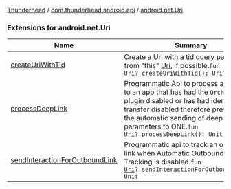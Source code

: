 [Thunderhead](../../index.md) / [com.thunderhead.android.api](../index.md) / [android.net.Uri](./index.md)

### Extensions for android.net.Uri

| Name | Summary |
|---|---|
| [createUriWithTid](create-uri-with-tid.md) | Create a [Uri](https://whatever/android/net/Uri.html) with a tid query parameter, from "this" [Uri](https://whatever/android/net/Uri.html), if possible.`fun `[`Uri`](https://whatever/android/net/Uri.html)`?.createUriWithTid(): `[`Uri`](https://whatever/android/net/Uri.html)`?` |
| [processDeepLink](process-deep-link.md) | Programmatic Api to process a deep link to an app that has had the `Orchestration` plugin disabled or has had identity transfer disabled therefore preventing the automatic sending of deep-link parameters to ONE.`fun `[`Uri`](https://whatever/android/net/Uri.html)`?.processDeepLink(): Unit` |
| [sendInteractionForOutboundLink](send-interaction-for-outbound-link.md) | Programmatic api to track an outbound link when Automatic Outbound Link Tracking is disabled.`fun `[`Uri`](https://whatever/android/net/Uri.html)`?.sendInteractionForOutboundLink(): Unit` |
